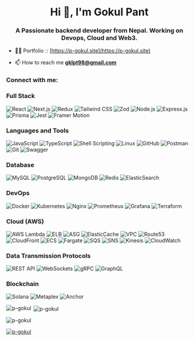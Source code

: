 <h1 align="center">Hi 👋, I'm Gokul Pant</h1>
<h3 align="center">A Passionate backend developer from Nepal. Working on Devops, Cloud and Web3.</h3>

- 👨‍💻 Portfolio :: [https://p-gokul.site](https://p-gokul.site)

- 📫 How to reach me **gklpt98@gmail.com**

<h3 align="left">Connect with me:</h3>
<p align="left">
</p>


### Full Stack
<p align="left">
  <img src="https://img.shields.io/badge/React-61DAFB?style=for-the-badge&logo=react&logoColor=black" alt="React" />
  <img src="https://img.shields.io/badge/Next.js-000000?style=for-the-badge&logo=next.js&logoColor=white" alt="Next.js" />
  <img src="https://img.shields.io/badge/Redux-764ABC?style=for-the-badge&logo=redux&logoColor=white" alt="Redux" />
  <img src="https://img.shields.io/badge/Tailwind_CSS-38B2AC?style=for-the-badge&logo=tailwind-css&logoColor=white" alt="Tailwind CSS" />
  <img src="https://img.shields.io/badge/Zod-4A90E2?style=for-the-badge&logo=javascript&logoColor=white" alt="Zod" />
  <img src="https://img.shields.io/badge/Node.js-339933?style=for-the-badge&logo=node.js&logoColor=white" alt="Node.js" />
  <img src="https://img.shields.io/badge/Express.js-000000?style=for-the-badge&logo=express&logoColor=white" alt="Express.js" />
  <img src="https://img.shields.io/badge/Prisma-2D3748?style=for-the-badge&logo=prisma&logoColor=white" alt="Prisma" />
  <img src="https://img.shields.io/badge/Jest-C21325?style=for-the-badge&logo=jest&logoColor=white" alt="Jest" />
  <img src="https://img.shields.io/badge/Framer_Motion-0055FF?style=for-the-badge&logo=framer&logoColor=white" alt="Framer Motion" />
</p>

### Languages and Tools
<p align="left">
  <img src="https://img.shields.io/badge/JavaScript-F7DF1E?style=for-the-badge&logo=javascript&logoColor=black" alt="JavaScript" />
  <img src="https://img.shields.io/badge/TypeScript-3178C6?style=for-the-badge&logo=typescript&logoColor=white" alt="TypeScript" />
  <img src="https://img.shields.io/badge/Shell_Scripting-4EAA25?style=for-the-badge&logo=gnu-bash&logoColor=white" alt="Shell Scripting" />
  <img src="https://img.shields.io/badge/Linux-FCC624?style=for-the-badge&logo=linux&logoColor=black" alt="Linux" />
  <img src="https://img.shields.io/badge/GitHub-181717?style=for-the-badge&logo=github&logoColor=white" alt="GitHub" />
  <img src="https://img.shields.io/badge/Postman-FF6C37?style=for-the-badge&logo=postman&logoColor=white" alt="Postman" />
  <img src="https://img.shields.io/badge/Git-F05032?style=for-the-badge&logo=git&logoColor=white" alt="Git" />
  <img src="https://img.shields.io/badge/Swagger-85EA2D?style=for-the-badge&logo=swagger&logoColor=black" alt="Swagger" />
</p>

### Database
<p align="left">
  <img src="https://img.shields.io/badge/MySQL-4479A1?style=for-the-badge&logo=mysql&logoColor=white" alt="MySQL" />
  <img src="https://img.shields.io/badge/PostgreSQL-336791?style=for-the-badge&logo=postgresql&logoColor=white" alt="PostgreSQL" />
  <img src="https://img.shields.io/badge/MongoDB-47A248?style=for-the-badge&logo=mongodb&logoColor=white" alt="MongoDB" />
  <img src="https://img.shields.io/badge/Redis-DC382D?style=for-the-badge&logo=redis&logoColor=white" alt="Redis" />
  <img src="https://img.shields.io/badge/Elasticsearch-005571?style=for-the-badge&logo=elasticsearch&logoColor=white" alt="ElasticSearch" />
</p>

### DevOps
<p align="left">
  <img src="https://img.shields.io/badge/Docker-2496ED?style=for-the-badge&logo=docker&logoColor=white" alt="Docker" />
  <img src="https://img.shields.io/badge/Kubernetes-326CE5?style=for-the-badge&logo=kubernetes&logoColor=white" alt="Kubernetes" />
  <img src="https://img.shields.io/badge/Nginx-009639?style=for-the-badge&logo=nginx&logoColor=white" alt="Nginx" />
  <img src="https://img.shields.io/badge/Prometheus-E6522C?style=for-the-badge&logo=prometheus&logoColor=white" alt="Prometheus" />
  <img src="https://img.shields.io/badge/Grafana-F46800?style=for-the-badge&logo=grafana&logoColor=white" alt="Grafana" />
  <img src="https://img.shields.io/badge/Terraform-7B42BC?style=for-the-badge&logo=terraform&logoColor=white" alt="Terraform" />
</p>

### Cloud (AWS)
<p align="left">
  <img src="https://img.shields.io/badge/AWS_Lambda-FF9900?style=for-the-badge&logo=amazon-aws&logoColor=white" alt="AWS Lambda" />
  <img src="https://img.shields.io/badge/ELB-232F3E?style=for-the-badge&logo=amazon-aws&logoColor=white" alt="ELB" />
  <img src="https://img.shields.io/badge/ASG-232F3E?style=for-the-badge&logo=amazon-aws&logoColor=white" alt="ASG" />
  <img src="https://img.shields.io/badge/ElasticCache-232F3E?style=for-the-badge&logo=amazon-aws&logoColor=white" alt="ElasticCache" />
  <img src="https://img.shields.io/badge/VPC-232F3E?style=for-the-badge&logo=amazon-aws&logoColor=white" alt="VPC" />
  <img src="https://img.shields.io/badge/Route53-232F3E?style=for-the-badge&logo=amazon-aws&logoColor=white" alt="Route53" />
  <img src="https://img.shields.io/badge/CloudFront-232F3E?style=for-the-badge&logo=amazon-aws&logoColor=white" alt="CloudFront" />
  <img src="https://img.shields.io/badge/ECS-232F3E?style=for-the-badge&logo=amazon-ecs&logoColor=white" alt="ECS" />
  <img src="https://img.shields.io/badge/Fargate-232F3E?style=for-the-badge&logo=amazon-fargate&logoColor=white" alt="Fargate" />
  <img src="https://img.shields.io/badge/SQS-232F3E?style=for-the-badge&logo=amazon-sqs&logoColor=white" alt="SQS" />
  <img src="https://img.shields.io/badge/SNS-232F3E?style=for-the-badge&logo=amazon-sns&logoColor=white" alt="SNS" />
  <img src="https://img.shields.io/badge/Kinesis-232F3E?style=for-the-badge&logo=amazon-kinesis&logoColor=white" alt="Kinesis" />
  <img src="https://img.shields.io/badge/CloudWatch-232F3E?style=for-the-badge&logo=amazon-cloudwatch&logoColor=white" alt="CloudWatch" />
</p>

### Data Transmission Protocols
<p align="left">
  <img src="https://img.shields.io/badge/REST_API-02569B?style=for-the-badge&logo=rest&logoColor=white" alt="REST API" />
  <img src="https://img.shields.io/badge/WebSockets-4CAF50?style=for-the-badge&logo=websocket&logoColor=white" alt="WebSockets" />
  <img src="https://img.shields.io/badge/gRPC-4285F4?style=for-the-badge&logo=grpc&logoColor=white" alt="gRPC" />
  <img src="https://img.shields.io/badge/GraphQL-E10098?style=for-the-badge&logo=graphql&logoColor=white" alt="GraphQL" />
</p>

### Blockchain
<p align="left">
  <img src="https://img.shields.io/badge/Solana-4E44CE?style=for-the-badge&logo=solana&logoColor=white" alt="Solana" />
  <img src="https://img.shields.io/badge/Metaplex-4E44CE?style=for-the-badge&logo=metaplex&logoColor=white" alt="Metaplex" />
  <img src="https://img.shields.io/badge/Anchor-4E44CE?style=for-the-badge&logo=anchor&logoColor=white" alt="Anchor" />
</p>


<p><img align="left" src="https://github-readme-stats.vercel.app/api/top-langs?username=p-gokul&show_icons=true&locale=en&layout=compact" alt="p-gokul" /></p>

<p>&nbsp;<img align="center" src="https://github-readme-stats.vercel.app/api?username=p-gokul&show_icons=true&locale=en" alt="p-gokul" /></p>

<p><img align="center" src="https://github-readme-streak-stats.herokuapp.com/?user=p-gokul&" alt="p-gokul" /></p>

<p align="left"> <a href="https://github.com/ryo-ma/github-profile-trophy"><img src="https://github-profile-trophy.vercel.app/?username=p-gokul" alt="p-gokul" /></a> </p>
